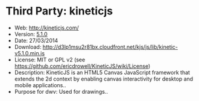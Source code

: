 Third Party: kineticjs
======================

* Web: http://kineticjs.com/
* Version: [5.1.0](https://github.com/ericdrowell/KineticJS/wiki/Change-Log#510-mar-27-2014-current)
* Date: 27/03/2014
* Download: http://d3lp1msu2r81bx.cloudfront.net/kjs/js/lib/kinetic-v5.1.0.min.js
* License: MIT or GPL v2 (see https://github.com/ericdrowell/KineticJS/wiki/License)
* Description: KineticJS is an HTML5 Canvas JavaScript framework that extends the 2d context by enabling canvas interactivity for desktop and mobile applications..
* Purpose for dwv: Used for drawings..

